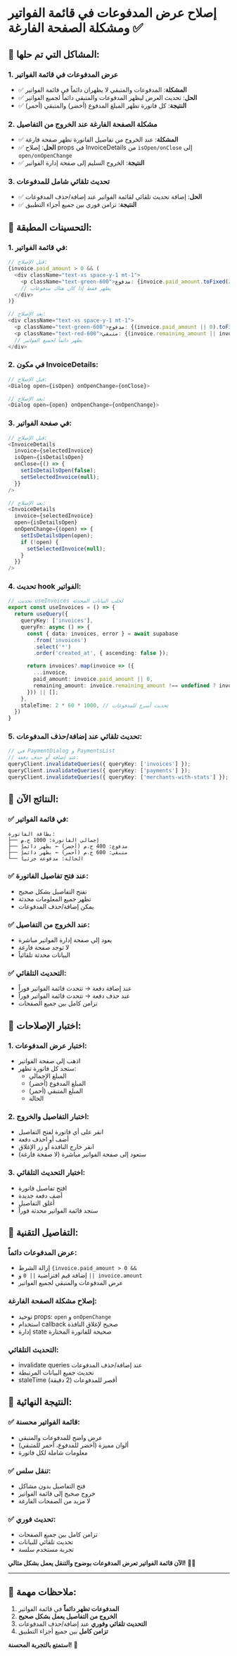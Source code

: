 # إصلاح عرض المدفوعات في قائمة الفواتير ومشكلة الصفحة الفارغة ✅

## 🚨 المشاكل التي تم حلها:

### 1. **عرض المدفوعات في قائمة الفواتير**
- ✅ **المشكلة**: المدفوعات والمتبقي لا يظهران دائماً في قائمة الفواتير
- ✅ **الحل**: تحديث العرض ليظهر المدفوعات والمتبقي دائماً لجميع الفواتير
- ✅ **النتيجة**: كل فاتورة تظهر المبلغ المدفوع (أخضر) والمتبقي (أحمر)

### 2. **مشكلة الصفحة الفارغة عند الخروج من التفاصيل**
- ✅ **المشكلة**: عند الخروج من تفاصيل الفاتورة تظهر صفحة فارغة
- ✅ **الحل**: إصلاح props في InvoiceDetails من `isOpen/onClose` إلى `open/onOpenChange`
- ✅ **النتيجة**: الخروج السليم إلى صفحة إدارة الفواتير

### 3. **تحديث تلقائي شامل للمدفوعات**
- ✅ **الحل**: إضافة تحديث تلقائي لقائمة الفواتير عند إضافة/حذف المدفوعات
- ✅ **النتيجة**: تزامن فوري بين جميع أجزاء التطبيق

## 🎯 التحسينات المطبقة:

### 1. **في قائمة الفواتير**:
```typescript
// قبل الإصلاح:
{invoice.paid_amount > 0 && (
  <div className="text-xs space-y-1 mt-1">
    <p className="text-green-600">مدفوع: {invoice.paid_amount.toFixed(2)} ج.م</p>
    // يظهر فقط إذا كان هناك مدفوعات
  </div>
)}

// بعد الإصلاح:
<div className="text-xs space-y-1 mt-1">
  <p className="text-green-600">مدفوع: {(invoice.paid_amount || 0).toFixed(2)} ج.م</p>
  <p className="text-red-600">متبقي: {(invoice.remaining_amount || invoice.amount).toFixed(2)} ج.م</p>
  // يظهر دائماً لجميع الفواتير
</div>
```

### 2. **في مكون InvoiceDetails**:
```typescript
// قبل الإصلاح:
<Dialog open={isOpen} onOpenChange={onClose}>

// بعد الإصلاح:
<Dialog open={open} onOpenChange={onOpenChange}>
```

### 3. **في صفحة الفواتير**:
```typescript
// قبل الإصلاح:
<InvoiceDetails
  invoice={selectedInvoice}
  isOpen={isDetailsOpen}
  onClose={() => {
    setIsDetailsOpen(false);
    setSelectedInvoice(null);
  }}
/>

// بعد الإصلاح:
<InvoiceDetails
  invoice={selectedInvoice}
  open={isDetailsOpen}
  onOpenChange={(open) => {
    setIsDetailsOpen(open);
    if (!open) {
      setSelectedInvoice(null);
    }
  }}
/>
```

### 4. **تحديث hook الفواتير**:
```typescript
// تحديث useInvoices لجلب البيانات المحدثة
export const useInvoices = () => {
  return useQuery({
    queryKey: ['invoices'],
    queryFn: async () => {
      const { data: invoices, error } = await supabase
        .from('invoices')
        .select('*')
        .order('created_at', { ascending: false });

      return invoices?.map(invoice => ({
        ...invoice,
        paid_amount: invoice.paid_amount || 0,
        remaining_amount: invoice.remaining_amount !== undefined ? invoice.remaining_amount : invoice.amount,
      })) || [];
    },
    staleTime: 2 * 60 * 1000, // تحديث أسرع للمدفوعات
  })
}
```

### 5. **تحديث تلقائي عند إضافة/حذف المدفوعات**:
```typescript
// في PaymentDialog و PaymentsList
// عند إضافة أو حذف دفعة:
queryClient.invalidateQueries({ queryKey: ['invoices'] });
queryClient.invalidateQueries({ queryKey: ['payments'] });
queryClient.invalidateQueries({ queryKey: ['merchants-with-stats'] });
```

## 🚀 النتائج الآن:

### ✅ **في قائمة الفواتير**:
```
بطاقة الفاتورة:
├── إجمالي الفاتورة: 1000 ج.م
├── مدفوع: 400 ج.م (أخضر) ← يظهر دائماً
├── متبقي: 600 ج.م (أحمر) ← يظهر دائماً
└── الحالة: مدفوعة جزئياً
```

### ✅ **عند فتح تفاصيل الفاتورة**:
- تفتح التفاصيل بشكل صحيح
- تظهر جميع المعلومات محدثة
- يمكن إضافة/حذف المدفوعات

### ✅ **عند الخروج من التفاصيل**:
- يعود إلى صفحة إدارة الفواتير مباشرة
- لا توجد صفحة فارغة
- البيانات محدثة تلقائياً

### ✅ **التحديث التلقائي**:
- عند إضافة دفعة → تتحدث قائمة الفواتير فوراً
- عند حذف دفعة → تتحدث قائمة الفواتير فوراً
- تزامن كامل بين جميع الصفحات

## 🎯 اختبار الإصلاحات:

### 1. **اختبار عرض المدفوعات**:
- اذهب إلى صفحة الفواتير
- ستجد كل فاتورة تظهر:
  - المبلغ الإجمالي
  - المبلغ المدفوع (أخضر)
  - المبلغ المتبقي (أحمر)
  - الحالة

### 2. **اختبار التفاصيل والخروج**:
- انقر على أي فاتورة لفتح التفاصيل
- أضف أو احذف دفعة
- انقر خارج النافذة أو زر الإغلاق
- ستعود إلى صفحة الفواتير مباشرة (لا صفحة فارغة)

### 3. **اختبار التحديث التلقائي**:
- افتح تفاصيل فاتورة
- أضف دفعة جديدة
- أغلق التفاصيل
- ستجد قائمة الفواتير محدثة فوراً

## 🔧 التفاصيل التقنية:

### **عرض المدفوعات دائماً**:
- إزالة الشرط `{invoice.paid_amount > 0 &&`
- إضافة قيم افتراضية `|| 0` و `|| invoice.amount`
- عرض المدفوعات والمتبقي لجميع الفواتير

### **إصلاح مشكلة الصفحة الفارغة**:
- توحيد props: `open` و `onOpenChange`
- استخدام callback صحيح لإغلاق النافذة
- إدارة state صحيحة للفاتورة المختارة

### **التحديث التلقائي**:
- invalidate queries عند إضافة/حذف المدفوعات
- تحديث جميع البيانات المرتبطة
- staleTime أقصر للمدفوعات (2 دقيقة)

## 🎉 النتيجة النهائية:

### ✅ **قائمة الفواتير محسنة**:
- عرض واضح للمدفوعات والمتبقي
- ألوان مميزة (أخضر للمدفوع، أحمر للمتبقي)
- معلومات شاملة لكل فاتورة

### ✅ **تنقل سلس**:
- فتح التفاصيل بدون مشاكل
- خروج صحيح إلى قائمة الفواتير
- لا مزيد من الصفحات الفارغة

### ✅ **تحديث فوري**:
- تزامن كامل بين جميع الصفحات
- تحديث تلقائي للبيانات
- تجربة مستخدم سلسة

**الآن قائمة الفواتير تعرض المدفوعات بوضوح والتنقل يعمل بشكل مثالي!** 🎯✨

---

## 📝 ملاحظات مهمة:

1. **المدفوعات تظهر دائماً** في قائمة الفواتير
2. **الخروج من التفاصيل يعمل بشكل صحيح** 
3. **التحديث تلقائي وفوري** عند إضافة/حذف المدفوعات
4. **تزامن كامل** بين جميع أجزاء التطبيق

**استمتع بالتجربة المحسنة!** 🚀

